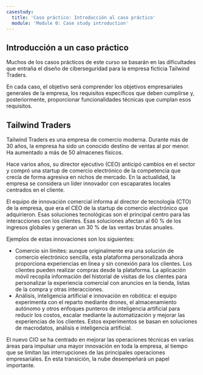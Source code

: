 ```yaml
---
casestudy:
  title: 'Caso práctico: Introducción al caso práctico'
  module: 'Module 0: Case study introduction'
---
```


## Introducción a un caso práctico

Muchos de los casos prácticos de este curso se basarán en las dificultades que entraña el diseño de ciberseguridad para la empresa ficticia Tailwind Traders.

En cada caso, el objetivo será comprender los objetivos empresariales generales de la empresa, los requisitos específicos que deben cumplirse y, posteriormente, proporcionar funcionalidades técnicas que cumplan esos requisitos.

## Tailwind Traders
 
Tailwind Traders es una empresa de comercio moderna. Durante más de 30 años, la empresa ha sido un conocido destino de ventas al por menor. Ha aumentado a más de 50 almacenes físicos. 

Hace varios años, su director ejecutivo (CEO) anticipó cambios en el sector y compró una startup de comercio electrónico de la competencia que crecía de forma agresiva en nichos de mercado. En la actualidad, la empresa se considera un líder innovador con escaparates locales centrados en el cliente. 

El equipo de innovación comercial informa al director de tecnología (CTO) de la empresa, que era el CEO de la startup de comercio electrónico que adquirieron. Esas soluciones tecnológicas son el principal centro para las interacciones con los clientes. Esas soluciones afectan al 60 % de los ingresos globales y generan un 30 % de las ventas brutas anuales. 

Ejemplos de estas innovaciones son los siguientes:
* Comercio sin límites: aunque originalmente era una solución de comercio electrónico sencilla, esta plataforma personalizada ahora proporciona experiencias en línea y sin conexión para los clientes. Los clientes pueden realizar compras desde la plataforma. La aplicación móvil recopila información del historial de visitas de los clientes para personalizar la experiencia comercial con anuncios en la tienda, listas de la compra y otras interacciones.
* Análisis, inteligencia artificial e innovación en robótica: el equipo experimenta con el reparto mediante drones, el almacenamiento autónomo y otros enfoques punteros de inteligencia artificial para reducir los costos, escalar mediante la automatización y mejorar las experiencias de los clientes. Estos experimentos se basan en soluciones de macrodatos, análisis e inteligencia artificial.

El nuevo CIO se ha centrado en mejorar las operaciones técnicas en varias áreas para impulsar una mayor innovación en toda la empresa, al tiempo que se limitan las interrupciones de las principales operaciones empresariales. En esta transición, la nube desempeñará un papel importante.
